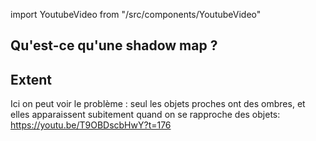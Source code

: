 import YoutubeVideo from "/src/components/YoutubeVideo"

## Qu'est-ce qu'une shadow map ?

## Extent

Ici on peut voir le problème : seul les objets proches ont des ombres, et elles apparaissent subitement quand on se rapproche des objets: 
https://youtu.be/T9OBDscbHwY?t=176